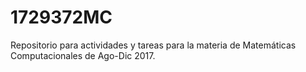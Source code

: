 # 1729372MC
Repositorio para actividades y tareas para la materia de Matemáticas Computacionales de Ago-Dic 2017.
